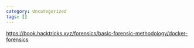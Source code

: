 ```yaml
---
category: Uncategorized
tags: []
---
```

https://book.hacktricks.xyz/forensics/basic-forensic-methodology/docker-forensics

